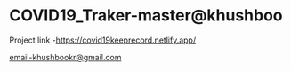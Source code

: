 # COVID19_Traker-master@khushboo 
 Project link -https://covid19keeprecord.netlify.app/
 
 email-khushbookr@gmail.com
